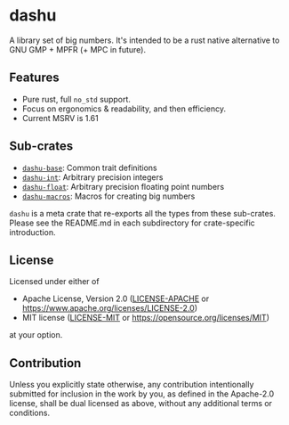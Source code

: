 # dashu

A library set of big numbers. It's intended to be a rust native alternative to GNU GMP + MPFR (+ MPC in future).

## Features

- Pure rust, full `no_std` support.
- Focus on ergonomics & readability, and then efficiency.
- Current MSRV is 1.61

## Sub-crates

- [`dashu-base`](./base): Common trait definitions
- [`dashu-int`](./integer): Arbitrary precision integers
- [`dashu-float`](./float): Arbitrary precision floating point numbers
- [`dashu-macros`](./macros): Macros for creating big numbers

`dashu` is a meta crate that re-exports all the types from these sub-crates. Please see the README.md in each subdirectory for crate-specific introduction.

## License

Licensed under either of

 * Apache License, Version 2.0
   ([LICENSE-APACHE](../LICENSE-APACHE) or https://www.apache.org/licenses/LICENSE-2.0)
 * MIT license
   ([LICENSE-MIT](../LICENSE-MIT) or https://opensource.org/licenses/MIT)

at your option.

## Contribution

Unless you explicitly state otherwise, any contribution intentionally submitted
for inclusion in the work by you, as defined in the Apache-2.0 license, shall be
dual licensed as above, without any additional terms or conditions.

